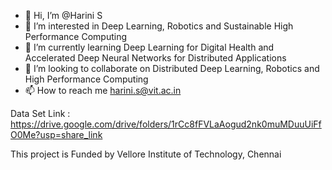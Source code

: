 - 👋 Hi, I’m @Harini S
- 👀 I’m interested in Deep Learning, Robotics and Sustainable High Performance Computing
- 🌱 I’m currently learning Deep Learning for Digital Health and Accelerated Deep Neural Networks for Distributed Applications
- 💞️ I’m looking to collaborate on Distributed Deep Learning, Robotics and High Performance Computing
- 📫 How to reach me harini.s@vit.ac.in

<!---
HariniSriraman/HariniSriraman is a ✨ special ✨ repository because its `README.md` (this file) appears on your GitHub profile.
You can click the Preview link to take a look at your changes.
--->
Data Set Link : https://drive.google.com/drive/folders/1rCc8fFVLaAogud2nk0muMDuuUiFfO0Me?usp=share_link

This project is Funded by Vellore Institute of Technology, Chennai


